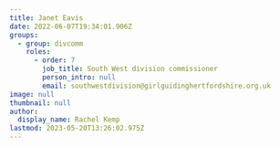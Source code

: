 ```yaml
---
title: Janet Eavis
date: 2022-06-07T19:34:01.906Z
groups:
  - group: divcomm
    roles:
      - order: 7
        job_title: South West division commissioner
        person_intro: null
        email: southwestdivision@girlguidinghertfordshire.org.uk
image: null
thumbnail: null
author:
  display_name: Rachel Kemp
lastmod: 2023-05-20T13:26:02.975Z
---
```

